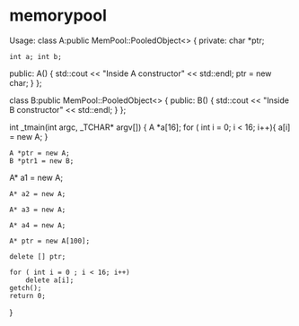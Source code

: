 # memorypool
Usage:
class A:public MemPool::PooledObject<>
{
private:
	char *ptr;

	int a; int b;

public:
	A()
	{
		std::cout << "Inside A constructor" << std::endl;
		ptr = new char;
	}
};

class B:public MemPool::PooledObject<>
{
public:
	B()
	{
		std::cout << "Inside B constructor" << std::endl;
	}
};

int _tmain(int argc, _TCHAR* argv[])
{
	A *a[16];
	for ( int i = 0; i < 16; i++){
		a[i] = new A;
	}

	A *ptr = new A;
	B *ptr1 = new B;

A* a1 = new A;

	A* a2 = new A;

	A* a3 = new A;

	A* a4 = new A;

	A* ptr = new A[100];

	delete [] ptr;

	for ( int i = 0 ; i < 16; i++)
		delete a[i];
	getch();
	return 0;
}
